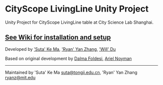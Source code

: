 # CityScope LivingLine Unity Project


Unity Project for CityScope LivingLine table at City Science Lab Shanghai. 




[See Wiki for installation and setup](https://github.com/CityScope/CSharpScope_Template/blob/master/wiki.md)
---

Developed by 
['Suta' Ke Ma](https://github.com/SutaBeacon), 
['Ryan' Yan Zhang](https://github.com/popabczhang), 
['Will' Du](https://github.com/ddwill)

Based on original development by
[Dalma Foldesi](https://github.com/foldalm),
[Ariel Noyman](arielnoyman.com)


-----

Maintained by 
'Suta' Ke Ma <suta@tongji.edu.cn>, 
'Ryan' Yan Zhang <ryanz@mit.edu>

